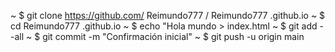 ~  $  git clone https://github.com/ Reimundo777 / Reimundo777 .github.io 
~  $  cd Reimundo777 .github.io 
~  $  echo "Hola mundo > index.html 
~  $  git add --all
~  $  git commit -m  "Confirmación inicial"
~  $  git push -u origin main
